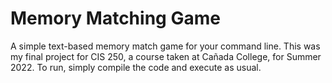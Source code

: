 # Memory Matching Game
A simple text-based memory match game for your command line. This was my final project for CIS 250, a course taken at Cañada College, for Summer 2022. To run, simply compile the code and execute as usual.
